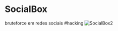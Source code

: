 # SocialBox
bruteforce em redes sociais #hacking
![SocialBox2](https://user-images.githubusercontent.com/87071803/180660612-de06601b-84bf-4a5a-b4aa-c86c0006664d.png)

